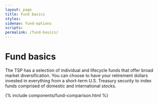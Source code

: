 ```yaml
---
layout: page
title: Fund basics
styles:
sidenav: fund-options
scripts:
permalink: /fund-basics/
---
```


# Fund basics

The TSP has a selection of individual and lifecycle funds that offer broad market diversification. You can choose to have your retirement dollars invested in everything from a short-term U.S. Treasury security to index funds comprised of domestic and
international stocks.

{% include components/fund-comparison.html %}

